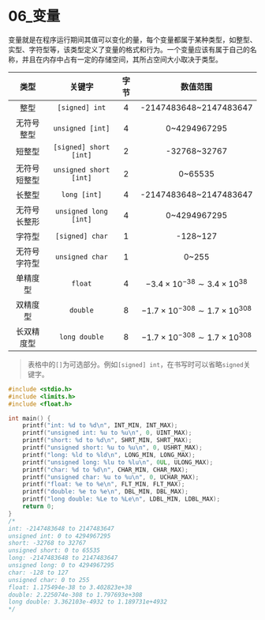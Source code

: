 # 06_变量

变量就是在程序运行期间其值可以变化的量，每个变量都属于某种类型，如整型、实型、字符型等，该类型定义了变量的格式和行为。一个变量应该有属于自己的名称，并且在内存中占有一定的存储空间，其所占空间大小取决于类型。

|     类型     |         关键字         | 字节 |              数值范围              |
| :----------: | :--------------------: | :--: | :--------------------------------: |
|     整型     |     `[signed] int`     |  4   |       -2147483648~2147483647       |
|  无符号整型  |    `unsigned [int]`    |  4   |            0~4294967295            |
|    短整型    | `[signed] short [int]` |  2   |            -32768~32767            |
| 无符号短整型 | `unsigned short [int]` |  2   |              0~65535               |
|    长整型    |      `long [int]`      |  4   |       -2147483648~2147483647       |
| 无符号长整形 | `unsigned long [int]`  |  4   |            0~4294967295            |
|    字符型    |    `[signed] char`     |  1   |              -128~127              |
| 无符号字符型 |    `unsigned char`     |  1   |               0~255                |
|   单精度型   |        `float`         |  4   |  $$-3.4×10^{-38}\sim3.4×10^{38}$$  |
|   双精度型   |        `double`        |  8   | $$-1.7×10^{-308}\sim1.7×10^{308}$$ |
|  长双精度型  |     `long double`      |  8   | $$-1.7×10^{-308}\sim1.7×10^{308}$$ |

> 表格中的`[]`为可选部分。例如`[signed] int`，在书写时可以省略`signed`关键字。

```C
#include <stdio.h>
#include <limits.h>
#include <float.h>

int main() {
    printf("int: %d to %d\n", INT_MIN, INT_MAX);
    printf("unsigned int: %u to %u\n", 0, UINT_MAX);
    printf("short: %d to %d\n", SHRT_MIN, SHRT_MAX);
    printf("unsigned short: %u to %u\n", 0, USHRT_MAX);
    printf("long: %ld to %ld\n", LONG_MIN, LONG_MAX);
    printf("unsigned long: %lu to %lu\n", 0UL, ULONG_MAX);
    printf("char: %d to %d\n", CHAR_MIN, CHAR_MAX);
    printf("unsigned char: %u to %u\n", 0, UCHAR_MAX);
    printf("float: %e to %e\n", FLT_MIN, FLT_MAX);
    printf("double: %e to %e\n", DBL_MIN, DBL_MAX);
    printf("long double: %Le to %Le\n", LDBL_MIN, LDBL_MAX);
    return 0;
}
/*
int: -2147483648 to 2147483647
unsigned int: 0 to 4294967295
short: -32768 to 32767
unsigned short: 0 to 65535
long: -2147483648 to 2147483647
unsigned long: 0 to 4294967295
char: -128 to 127
unsigned char: 0 to 255
float: 1.175494e-38 to 3.402823e+38
double: 2.225074e-308 to 1.797693e+308
long double: 3.362103e-4932 to 1.189731e+4932
*/
```

